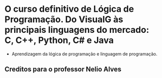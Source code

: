 # O curso definitivo de Lógica de Programação. Do VisualG às principais linguagens do mercado: C, C++, Python, C# e Java

* Aprendizagem da lógica de programação e linguagem de programação.

## Creditos para o professor Nelio Alves
